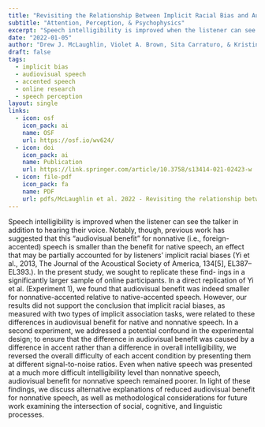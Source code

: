 ```yaml
---
title: "Revisiting the Relationship Between Implicit Racial Bias and Audiovisual Benefit for Nonnative-Accented Speech"
subtitle: "Attention, Perception, & Psychophysics"
excerpt: "Speech intelligibility is improved when the listener can see the talker in addition to hearing their voice. Notably, though,  previous work has suggested that this “audiovisual benefit” for nonnative (i.e., foreign-accented) speech is smaller than the  benefit for native speech, an effect that may be partially accounted for by listeners’ implicit racial biases (Yi et al., 2013, The  Journal of the Acoustical Society of America, 134[5], EL387–EL393.). In the present study, we sought to replicate these find- ings in a significantly larger sample of online participants. In a direct replication of Yi et al. (Experiment 1), we found that  audiovisual benefit was indeed smaller for nonnative-accented relative to native-accented speech. However, our results did  not support the conclusion that implicit racial biases, as measured with two types of implicit association tasks, were related  to these differences in audiovisual benefit for native and nonnative speech. In a second experiment, we addressed a potential  confound in the experimental design; to ensure that the difference in audiovisual benefit was caused by a difference in accent  rather than a difference in overall intelligibility, we reversed the overall difficulty of each accent condition by presenting them  at different signal-to-noise ratios. Even when native speech was presented at a much more difficult intelligibility level than  nonnative speech, audiovisual benefit for nonnative speech remained poorer. In light of these findings, we discuss alternative  explanations of reduced audiovisual benefit for nonnative speech, as well as methodological considerations for future work  examining the intersection of social, cognitive, and linguistic processes."
date: "2022-01-05"
author: "Drew J. McLaughlin, Violet A. Brown, Sita Carraturo, & Kristin J. Van Engen"
draft: false
tags:
  - implicit bias
  - audiovisual speech
  - accented speech
  - online research
  - speech perception 
layout: single
links:
  - icon: osf
    icon_pack: ai
    name: OSF
    url: https://osf.io/wv624/
  - icon: doi
    icon_pack: ai
    name: Publication
    url: https://link.springer.com/article/10.3758/s13414-021-02423-w
  - icon: file-pdf
    icon_pack: fa
    name: PDF
    url: pdfs/McLaughlin et al. 2022 - Revisiting the relationship between implicit racial bias and audiovisual benefit for nonnative-accented speech.pdf
---
```


Speech intelligibility is improved when the listener can see the talker in addition to hearing their voice. Notably, though,  previous work has suggested that this “audiovisual benefit” for nonnative (i.e., foreign-accented) speech is smaller than the  benefit for native speech, an effect that may be partially accounted for by listeners’ implicit racial biases (Yi et al., 2013, The  Journal of the Acoustical Society of America, 134[5], EL387–EL393.). In the present study, we sought to replicate these find- ings in a significantly larger sample of online participants. In a direct replication of Yi et al. (Experiment 1), we found that  audiovisual benefit was indeed smaller for nonnative-accented relative to native-accented speech. However, our results did  not support the conclusion that implicit racial biases, as measured with two types of implicit association tasks, were related  to these differences in audiovisual benefit for native and nonnative speech. In a second experiment, we addressed a potential  confound in the experimental design; to ensure that the difference in audiovisual benefit was caused by a difference in accent  rather than a difference in overall intelligibility, we reversed the overall difficulty of each accent condition by presenting them  at different signal-to-noise ratios. Even when native speech was presented at a much more difficult intelligibility level than  nonnative speech, audiovisual benefit for nonnative speech remained poorer. In light of these findings, we discuss alternative  explanations of reduced audiovisual benefit for nonnative speech, as well as methodological considerations for future work  examining the intersection of social, cognitive, and linguistic processes.

